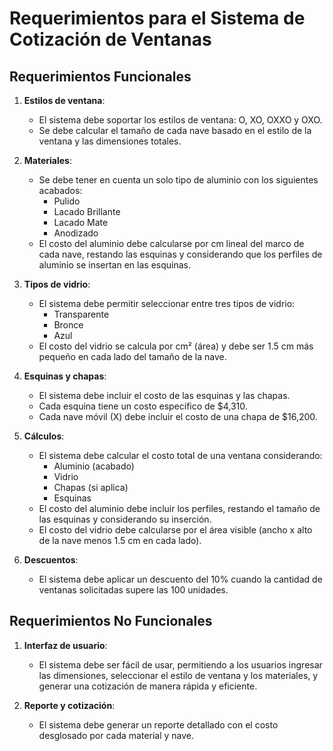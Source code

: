 # Requerimientos para el Sistema de Cotización de Ventanas 

## Requerimientos Funcionales

1. **Estilos de ventana**:
   - El sistema debe soportar los estilos de ventana: O, XO, OXXO y OXO.
   - Se debe calcular el tamaño de cada nave basado en el estilo de la ventana y las dimensiones totales.

2. **Materiales**:
   - Se debe tener en cuenta un solo tipo de aluminio con los siguientes acabados:
     - Pulido
     - Lacado Brillante
     - Lacado Mate
     - Anodizado
   - El costo del aluminio debe calcularse por cm lineal del marco de cada nave, restando las esquinas y considerando que los perfiles de aluminio se insertan en las esquinas.

3. **Tipos de vidrio**:
   - El sistema debe permitir seleccionar entre tres tipos de vidrio:
     - Transparente
     - Bronce
     - Azul
   - El costo del vidrio se calcula por cm² (área) y debe ser 1.5 cm más pequeño en cada lado del tamaño de la nave.

4. **Esquinas y chapas**:
   - El sistema debe incluir el costo de las esquinas y las chapas.
   - Cada esquina tiene un costo específico de $4,310.
   - Cada nave móvil (X) debe incluir el costo de una chapa de $16,200.

5. **Cálculos**:
   - El sistema debe calcular el costo total de una ventana considerando:
     - Aluminio (acabado)
     - Vidrio 
     - Chapas (si aplica)
     - Esquinas
   - El costo del aluminio debe incluir los perfiles, restando el tamaño de las esquinas y considerando su inserción.
   - El costo del vidrio debe calcularse por el área visible (ancho x alto de la nave menos 1.5 cm en cada lado).

6. **Descuentos**:
   - El sistema debe aplicar un descuento del 10% cuando la cantidad de ventanas solicitadas supere las 100 unidades.

## Requerimientos No Funcionales



1. **Interfaz de usuario**:
   - El sistema debe ser fácil de usar, permitiendo a los usuarios ingresar las dimensiones, seleccionar el estilo de ventana y los materiales, y generar una cotización de manera rápida y eficiente.

2. **Reporte y cotización**:
   - El sistema debe generar un reporte detallado con el costo desglosado por cada material y nave.